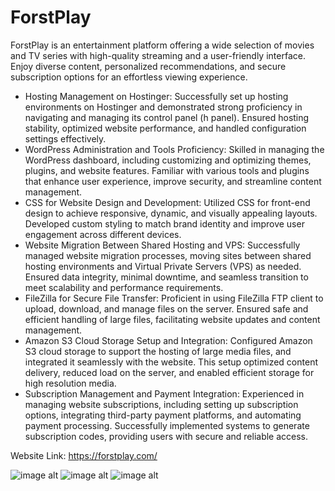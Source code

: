 # ForstPlay
ForstPlay is an entertainment platform offering a wide selection of movies and TV series with high-quality streaming and a user-friendly interface. Enjoy diverse  content, personalized recommendations, and secure subscription options for an effortless viewing experience.

- Hosting Management on Hostinger: Successfully set up hosting environments on Hostinger and demonstrated strong proficiency in navigating 
and managing its control panel (h panel). Ensured hosting stability, optimized website performance, and handled configuration settings 
effectively. 
- WordPress Administration and Tools Proficiency: Skilled in managing the WordPress dashboard, including customizing and optimizing 
themes, plugins, and website features. Familiar with various tools and plugins that enhance user experience, improve security, and streamline 
content management. 
- CSS for Website Design and Development: Utilized CSS for front-end design to achieve responsive, dynamic, and visually appealing layouts. 
Developed custom styling to match brand identity and improve user engagement across different devices. 
- Website Migration Between Shared Hosting and VPS: Successfully managed website migration processes, moving sites between shared 
hosting environments and Virtual Private Servers (VPS) as needed. Ensured data integrity, minimal downtime, and seamless transition to meet 
scalability and performance requirements. 
- FileZilla for Secure File Transfer: Proficient in using FileZilla FTP client to upload, download, and manage files on the server. Ensured safe and 
efficient handling of large files, facilitating website updates and content management. 
- Amazon S3 Cloud Storage Setup and Integration: Configured Amazon S3 cloud storage to support the hosting of large media files, and 
integrated it seamlessly with the website. This setup optimized content delivery, reduced load on the server, and enabled efficient storage for high
resolution media. 
- Subscription Management and Payment Integration: Experienced in managing website subscriptions, including setting up subscription 
options, integrating third-party payment platforms, and automating payment processing. Successfully implemented systems to generate 
subscription codes, providing users with secure and reliable access.

Website Link: https://forstplay.com/

![image alt]()
![image alt]()
![image alt]()
